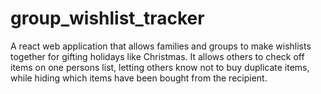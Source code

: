 # group_wishlist_tracker
A react web application that allows families and groups to make wishlists together for gifting holidays like Christmas. It allows others to check off items on one persons list, letting others know not to buy duplicate items, while hiding which items have been bought from the recipient.

